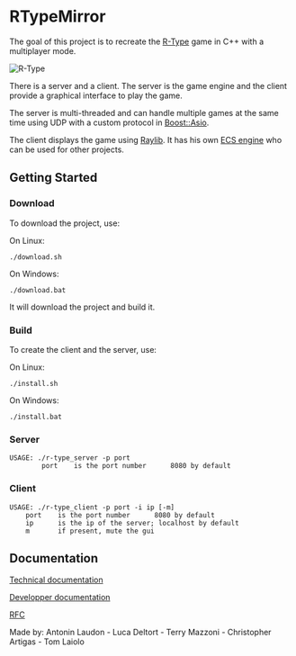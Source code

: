 # RTypeMirror

The goal of this project is to recreate the [R-Type](https://en.wikipedia.org/wiki/R-Type) game in C++ with a multiplayer mode.

![R-Type](https://upload.wikimedia.org/wikipedia/fr/6/64/R-Type_Logo.png)

There is a server and a client. The server is the game engine and the client provide a graphical interface to play the game.

The server is multi-threaded and can handle multiple games at the same time using UDP with a custom protocol in [Boost::Asio](https://www.boost.org/doc/libs/1_66_0/doc/html/boost_asio.html).

The client displays the game using [Raylib](https://www.raylib.com/). It has his own [ECS engine](https://en.wikipedia.org/wiki/Entity_component_system) who can be used for other projects.

## Getting Started

### Download

To download the project, use:

On Linux:

    ./download.sh

On Windows:

    ./download.bat

It will download the project and build it.

### Build

To create the client and the server, use:

On Linux:

    ./install.sh

On Windows:

    ./install.bat

### Server

    USAGE: ./r-type_server -p port
            port    is the port number      8080 by default

### Client

    USAGE: ./r-type_client -p port -i ip [-m]
        port    is the port number      8080 by default
        ip      is the ip of the server; localhost by default
        m       if present, mute the gui

## Documentation

<a href="https://terrymazzoni.github.io/RTypeMirror/" target="_blank" rel="noopener">Technical documentation</a>

<a href="https://rtype.gitbook.io/documentation/" target="_blank" rel="noopener">Developper documentation</a>

<a href="https://rtype.gitbook.io/documentation/rfc" target="_blank" rel="noopener">RFC</a>

Made by: Antonin Laudon - Luca Deltort - Terry Mazzoni - Christopher Artigas - Tom Laiolo